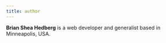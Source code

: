```yaml
---
title: author
---
```


**Brian Shea Hedberg** is a web developer and generalist based in Minneapolis, USA.
